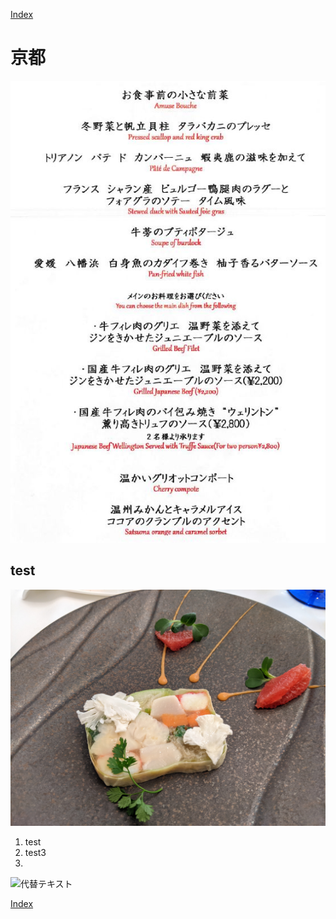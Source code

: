  [Index](../index.md)

# 京都

![代替テキスト](menu.jpg)

## test

![代替テキスト](PXL_20220129_025647692.jpg)

1. test
2. test3
3. 

![代替テキスト](https://trello.com/b/3S4M7lAm/todo)

[Index](../index)
